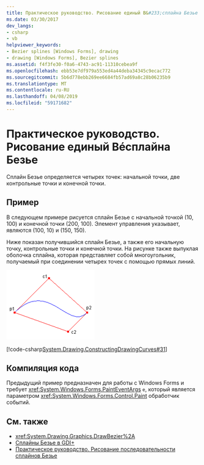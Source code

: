 ```yaml
---
title: Практическое руководство. Рисование единый B&#233;сплайна Безье
ms.date: 03/30/2017
dev_langs:
- csharp
- vb
helpviewer_keywords:
- Bezier splines [Windows Forms], drawing
- drawing [Windows Forms], Bezier splines
ms.assetid: f4f3fe30-f0a6-4743-ac91-11310cebea9f
ms.openlocfilehash: ebb53e7df979a553ed4a44deba34345c9ecac772
ms.sourcegitcommit: 5b6d778ebb269ee6684fb57ad69a8c28b06235b9
ms.translationtype: MT
ms.contentlocale: ru-RU
ms.lasthandoff: 04/08/2019
ms.locfileid: "59171682"
---
```

# <a name="how-to-draw-a-single-b233zier-spline"></a>Практическое руководство. Рисование единый B&#233;сплайна Безье
Сплайн Безье определяется четырех точек: начальной точки, две контрольные точки и конечной точки.  
  
## <a name="example"></a>Пример  
 В следующем примере рисуется сплайн Безье с начальной точкой (10, 100) и конечной точки (200, 100). Элемент управления указывает, являются (100, 10) и (150, 150).  
  
 Ниже показан получившийся сплайн Безье, а также его начальную точку, контрольные точки и конечной точки. На рисунке также выпуклая оболочка сплайна, которая представляет собой многоугольник, получаемый при соединении четырех точек с помощью прямых линий.  
  
 ![Иллюстрация сплайна Безье.](./media/how-to-draw-a-single-bezier-spline/bezier-spline-illustration.png)  
  
 [!code-csharp[System.Drawing.ConstructingDrawingCurves#31](~/samples/snippets/csharp/VS_Snippets_Winforms/System.Drawing.ConstructingDrawingCurves/CS/Class1.cs#31)]
   
  
## <a name="compiling-the-code"></a>Компиляция кода  
 Предыдущий пример предназначен для работы с Windows Forms и требует <xref:System.Windows.Forms.PaintEventArgs> `e`, который является параметром <xref:System.Windows.Forms.Control.Paint> обработчик событий.  
  
## <a name="see-also"></a>См. также

- <xref:System.Drawing.Graphics.DrawBezier%2A>
- [Сплайны Безье в GDI+](bezier-splines-in-gdi.md)
- [Практическое руководство. Рисование последовательности сплайнов Безье](how-to-draw-a-sequence-of-bezier-splines.md)
